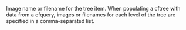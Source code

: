 Image name or filename for the tree item. When populating a cftree with data from a cfquery,
	images or filenames for each level of the tree are specified in a comma-separated list.